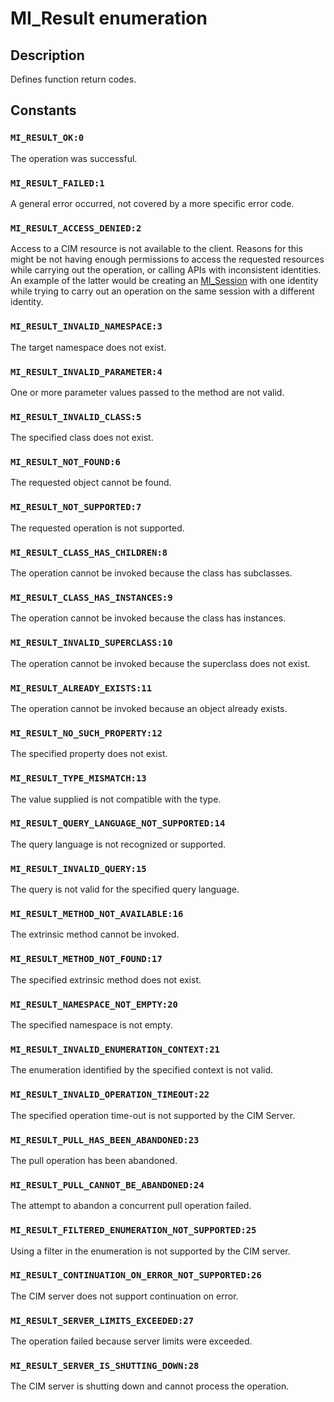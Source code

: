 # MI_Result enumeration

## Description

Defines function return codes.

## Constants

### `MI_RESULT_OK:0`

The operation was successful.

### `MI_RESULT_FAILED:1`

A general error occurred, not covered by a more specific error code.

### `MI_RESULT_ACCESS_DENIED:2`

Access to a CIM resource is not available to the client. Reasons for this might be not having enough permissions to access the requested resources while carrying out the operation,
or calling APIs with inconsistent identities. An example of the latter would be creating an [MI_Session](https://learn.microsoft.com/windows/desktop/api/mi/ns-mi-mi_session) with one identity while trying to carry out an operation on the same session with a different identity.

### `MI_RESULT_INVALID_NAMESPACE:3`

The target namespace does not exist.

### `MI_RESULT_INVALID_PARAMETER:4`

One or more parameter values passed to the method are not valid.

### `MI_RESULT_INVALID_CLASS:5`

The specified class does not exist.

### `MI_RESULT_NOT_FOUND:6`

The requested object cannot be found.

### `MI_RESULT_NOT_SUPPORTED:7`

The requested operation is not supported.

### `MI_RESULT_CLASS_HAS_CHILDREN:8`

The operation cannot be invoked because the class has subclasses.

### `MI_RESULT_CLASS_HAS_INSTANCES:9`

The operation cannot be invoked because the class has instances.

### `MI_RESULT_INVALID_SUPERCLASS:10`

The operation cannot be invoked because the superclass does not exist.

### `MI_RESULT_ALREADY_EXISTS:11`

The operation cannot be invoked because an object already exists.

### `MI_RESULT_NO_SUCH_PROPERTY:12`

The specified property does not exist.

### `MI_RESULT_TYPE_MISMATCH:13`

The value supplied is not compatible with the type.

### `MI_RESULT_QUERY_LANGUAGE_NOT_SUPPORTED:14`

The query language is not recognized or supported.

### `MI_RESULT_INVALID_QUERY:15`

The query is not valid for the specified query language.

### `MI_RESULT_METHOD_NOT_AVAILABLE:16`

The extrinsic method cannot be invoked.

### `MI_RESULT_METHOD_NOT_FOUND:17`

The specified extrinsic method does not exist.

### `MI_RESULT_NAMESPACE_NOT_EMPTY:20`

The specified namespace is not empty.

### `MI_RESULT_INVALID_ENUMERATION_CONTEXT:21`

The enumeration identified by the specified context is not valid.

### `MI_RESULT_INVALID_OPERATION_TIMEOUT:22`

The specified operation time-out is not supported by the CIM Server.

### `MI_RESULT_PULL_HAS_BEEN_ABANDONED:23`

The pull operation has been abandoned.

### `MI_RESULT_PULL_CANNOT_BE_ABANDONED:24`

The attempt to abandon a concurrent pull operation failed.

### `MI_RESULT_FILTERED_ENUMERATION_NOT_SUPPORTED:25`

Using a filter in the enumeration is not supported by the CIM server.

### `MI_RESULT_CONTINUATION_ON_ERROR_NOT_SUPPORTED:26`

The CIM server does not support continuation on error.

### `MI_RESULT_SERVER_LIMITS_EXCEEDED:27`

The operation failed because server limits were exceeded.

### `MI_RESULT_SERVER_IS_SHUTTING_DOWN:28`

The CIM server is shutting down and cannot process the operation.